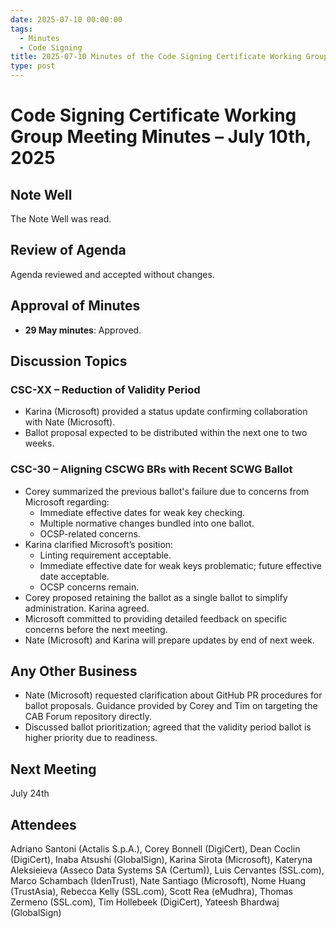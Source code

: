 ```yaml
---
date: 2025-07-10 00:00:00
tags:
  - Minutes
  - Code Signing
title: 2025-07-10 Minutes of the Code Signing Certificate Working Group 
type: post
---
```

# Code Signing Certificate Working Group Meeting Minutes – July 10th, 2025
 
## Note Well
The Note Well was read.
 
## Review of Agenda
Agenda reviewed and accepted without changes.
 
## Approval of Minutes
- **29 May minutes**: Approved.
 
## Discussion Topics
 
### CSC-XX – Reduction of Validity Period
- Karina (Microsoft) provided a status update confirming collaboration with Nate (Microsoft).
- Ballot proposal expected to be distributed within the next one to two weeks.
 
### CSC-30 – Aligning CSCWG BRs with Recent SCWG Ballot
- Corey summarized the previous ballot's failure due to concerns from Microsoft regarding:
  - Immediate effective dates for weak key checking.
  - Multiple normative changes bundled into one ballot.
  - OCSP-related concerns.
- Karina clarified Microsoft’s position:
  - Linting requirement acceptable.
  - Immediate effective date for weak keys problematic; future effective date acceptable.
  - OCSP concerns remain.
- Corey proposed retaining the ballot as a single ballot to simplify administration. Karina agreed.
- Microsoft committed to providing detailed feedback on specific concerns before the next meeting.
- Nate (Microsoft) and Karina will prepare updates by end of next week.
 
## Any Other Business
- Nate (Microsoft) requested clarification about GitHub PR procedures for ballot proposals. Guidance provided by Corey and Tim on targeting the CAB Forum repository directly.
- Discussed ballot prioritization; agreed that the validity period ballot is higher priority due to readiness.
 
## Next Meeting
July 24th
 
## Attendees
Adriano Santoni (Actalis S.p.A.), Corey Bonnell (DigiCert), Dean Coclin (DigiCert), Inaba Atsushi (GlobalSign), Karina Sirota (Microsoft), Kateryna Aleksieieva (Asseco Data Systems SA (Certum)), Luis Cervantes (SSL.com), Marco Schambach (IdenTrust), Nate Santiago (Microsoft), Nome Huang (TrustAsia), Rebecca Kelly (SSL.com), Scott Rea (eMudhra), Thomas Zermeno (SSL.com), Tim Hollebeek (DigiCert), Yateesh Bhardwaj (GlobalSign)
 